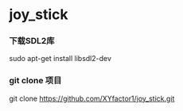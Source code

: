 # joy_stick

### 下载SDL2库
sudo apt-get install libsdl2-dev

### git clone 项目
git clone https://github.com/XYfactor1/joy_stick.git
